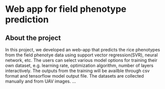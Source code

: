 # Web app for field phenotype prediction

## About the project
In this project, we developed an web-app that predicts the rice phenotypes from the field phenotye data using support vector regression(SVR), neural network, etc.
The users can select various model options for training their own dataset, e.g. learning rate, optimization algorithm, number of layers interactively.
The outputs from the training will be availble through csv format and tensorflow model output file.
The datasets are collected manually and from UAV images. 
...

